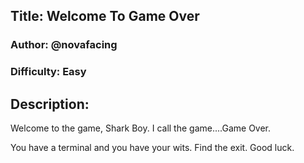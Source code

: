 ## Title: Welcome To Game Over
### Author: @novafacing
### Difficulty: Easy
## Description: 

Welcome to the game, Shark Boy. I call the game....Game Over. 

You have a terminal and you have your wits. Find the exit. Good luck.
